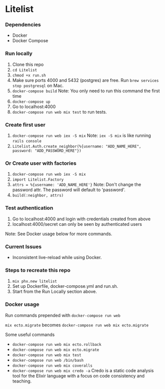# Litelist

### Dependencies

* Docker
* Docker Compose

### Run locally
1. Clone this repo
1. `cd Litelist`
1. `chmod +x run.sh`
1. Make sure ports 4000 and 5432 (postgres) are free. Run `brew services stop postgresql` on Mac.
1. `docker-compose build` Note: You only need to run this command the first time
1. `docker-compose up`
1. Go to localhost:4000
1. `docker-compose run web mix test` to run tests.

### Create first user
1. `docker-compose run web iex -S mix` Note: `iex -S mix` is like running `rails console`
1. `Litelist.Auth.create_neighbor(%{username: "ADD_NAME_HERE", password: "ADD_PASSWORD_HERE"})`

### Or Create user with factories
1. `docker-compose run web iex -S mix`
1. `import Litelist.Factory`
1. `attrs = %{username: 'ADD_NAME_HERE'}` Note: Don't change the password attr. The password will default to 'password'.
1. `build(:neighbor, attrs)`

### Test authentication
1. Go to localhost:4000 and login with credentials created from above
1. localhost:4000/secret can only be seen by authenticated users

Note: See Docker usage below for more commands.

### Current Issues
* Inconsistent live-reload while using Docker.

### Steps to recreate this repo
1. `mix phx.new litelist`
1. Set up Dockerfile, docker-compose.yml and run.sh.
1. Start from the Run Locally section above.

### Docker usage

Run commands prepended with `docker-compose run web`

`mix ecto.migrate` becomes `docker-compose run web mix ecto.migrate`

Some useful commands

* `docker-compose run web mix ecto.rollback`
* `docker-compose run web mix ecto.migrate`
* `docker-compose run web mix test`
* `docker-compose run web /bin/bash`
* `docker-compose run web mix coveralls`
* `docker-compose run web mix credo -a` Credo is a static code analysis tool for the Elixir language with a focus on code consistency and teaching.

